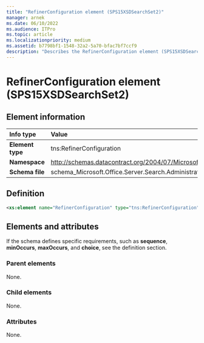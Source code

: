 ```yaml
---
title: "RefinerConfiguration element (SPS15XSDSearchSet2)"
manager: arnek
ms.date: 06/10/2022
ms.audience: ITPro
ms.topic: article
ms.localizationpriority: medium
ms.assetid: b7798bf1-1548-32a2-5a70-bfac7bf7ccf9
description: "Describes the RefinerConfiguration element (SPS15XSDSearchSet2)"
---
```


# RefinerConfiguration element (SPS15XSDSearchSet2)



## Element information

|Info type|Value|
|:-----|:-----|
|**Element type** <br/> |tns:RefinerConfiguration  <br/> |
|**Namespace** <br/> |http://schemas.datacontract.org/2004/07/Microsoft.Office.Server.Search.Administration  <br/> |
|**Schema file** <br/> |schema_Microsoft.Office.Server.Search.Administration.xsd  <br/> |

## Definition

```XML
<xs:element name="RefinerConfiguration" type="tns:RefinerConfiguration"></xs:element>

```

## Elements and attributes

If the schema defines specific requirements, such as **sequence**, **minOccurs**, **maxOccurs**, and **choice**, see the definition section.

### Parent elements

None.

### Child elements

None.

### Attributes

None.
